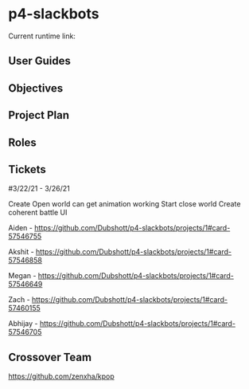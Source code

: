 # p4-slackbots

Current runtime link: 

## User Guides


## Objectives


## Project Plan


## Roles


## Tickets

#3/22/21 - 3/26/21

Create Open world can get animation working 
Start close world 
Create coherent battle UI 

Aiden - https://github.com/Dubshott/p4-slackbots/projects/1#card-57546755

Akshit - https://github.com/Dubshott/p4-slackbots/projects/1#card-57546858

Megan - https://github.com/Dubshott/p4-slackbots/projects/1#card-57546649

Zach - https://github.com/Dubshott/p4-slackbots/projects/1#card-57460155

Abhijay - https://github.com/Dubshott/p4-slackbots/projects/1#card-57546705


## Crossover Team

https://github.com/zenxha/kpop








































